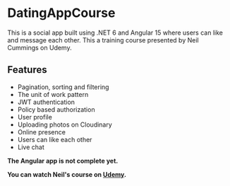 # DatingAppCourse

This is a social app built using .NET 6 and Angular 15 where users can like and message each other. This a training course presented by Neil Cummings on Udemy.

## Features
- Pagination, sorting and filtering
- The unit of work pattern
- JWT authentication
- Policy based authorization
- User profile
- Uploading photos on Cloudinary
- Online presence
- Users can like each other
- Live chat

**The Angular app is not complete yet.**

**You can watch Neil's course on [Udemy](https://www.udemy.com/course/build-an-app-with-aspnet-core-and-angular-from-scratch/).**

